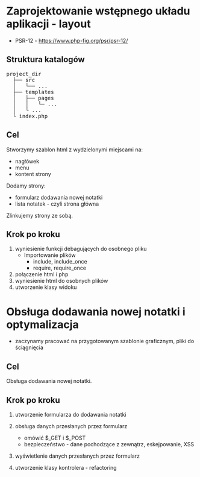 # Zaprojektowanie wstępnego układu aplikacji - layout

* PSR-12 - https://www.php-fig.org/psr/psr-12/

## Struktura katalogów

<pre>
project_dir
  ├── src
  │   └── ...
  ├── templates
  │   ├── pages
  │   │   └─ ...
  │   └ ...
  └ index.php
</pre>

## Cel

Stworzymy szablon html z wydzielonymi miejscami na:

* nagłówek
* menu
* kontent strony

Dodamy strony:

* formularz dodawania nowej notatki
* lista notatek - czyli strona główna

Zlinkujemy strony ze sobą.

## Krok po kroku

1. wyniesienie funkcji debagujących do osobnego pliku
   * Importowanie plików
     * include, include_once
     * require, require_once
2. połączenie html i php
3. wyniesienie html do osobnych plików
4. utworzenie klasy widoku

# Obsługa dodawania nowej notatki i optymalizacja

* zaczynamy pracować na przygotowanym szablonie graficznym, pliki do ściągnięcia

## Cel

Obsługa dodawania nowej notatki.

## Krok po kroku

1. utworzenie formularza do dodawania notatki

2. obsługa danych przesłanych przez formularz
    * omówić $_GET i $_POST
    * bezpieczeństwo - dane pochodzące z zewnątrz, eskejpowanie, XSS

3. wyświetlenie danych przesłanych przez formularz

4. utworzenie klasy kontrolera - refactoring